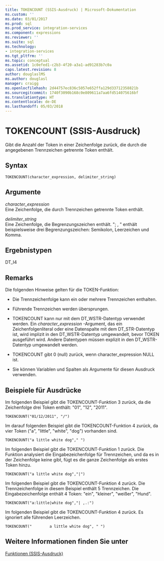 ```yaml
---
title: TOKENCOUNT (SSIS-Ausdruck) | Microsoft-Dokumentation
ms.custom: ''
ms.date: 03/01/2017
ms.prod: sql
ms.prod_service: integration-services
ms.component: expressions
ms.reviewer: ''
ms.suite: sql
ms.technology:
- integration-services
ms.tgt_pltfrm: ''
ms.topic: conceptual
ms.assetid: 1c0efed1-c2b3-4f20-a3a1-ad91283b7c0a
caps.latest.revision: 8
author: douglaslMS
ms.author: douglasl
manager: craigg
ms.openlocfilehash: 2d44757ec836c5057e652ffa129d33712358821b
ms.sourcegitcommit: 1740f3090b168c0e809611a7aa6fd514075616bf
ms.translationtype: HT
ms.contentlocale: de-DE
ms.lasthandoff: 05/03/2018
---
```

# <a name="tokencount-ssis-expression"></a>TOKENCOUNT (SSIS-Ausdruck)
  Gibt die Anzahl der Token in einer Zeichenfolge zurück, die durch die angegebenen Trennzeichen getrennte Token enthält.  
  
## <a name="syntax"></a>Syntax  
  
```  
TOKENCOUNT(character_expression, delimiter_string)  
```  
  
## <a name="arguments"></a>Argumente  
 *character_expression*  
 Eine Zeichenfolge, die durch Trennzeichen getrennte Token enthält.  
  
 *delimiter_string*  
 Eine Zeichenfolge, die Begrenzungszeichen enthält. "; , " enthält beispielsweise drei Begrenzungszeichen: Semikolon, Leerzeichen und Komma.  
  
## <a name="result-types"></a>Ergebnistypen  
 DT_I4  
  
## <a name="remarks"></a>Remarks  
 Die folgenden Hinweise gelten für die TOKEN-Funktion:  
  
-   Die Trennzeichenfolge kann ein oder mehrere Trennzeichen enthalten.  
  
-   Führende Trennzeichen werden übersprungen.  
  
-   TOKENCOUNT kann nur mit dem DT_WSTR-Datentyp verwendet werden. Ein *character_expression* -Argument, das ein Zeichenfolgenliteral oder eine Datenspalte mit dem DT_STR-Datentyp ist, wird implizit in den DT_WSTR-Datentyp umgewandelt, bevor TOKEN ausgeführt wird. Andere Datentypen müssen explizit in den DT_WSTR-Datentyp umgewandelt werden.  
  
-   TOKENCOUNT gibt 0 (null) zurück, wenn character_expression NULL ist.  
  
-   Sie können Variablen und Spalten als Argumente für diesen Ausdruck verwenden.  
  
## <a name="expression-examples"></a>Beispiele für Ausdrücke  
 Im folgenden Beispiel gibt die TOKENCOUNT-Funktion 3 zurück, da die Zeichenfolge drei Token enthält: "01", "12", "2011".  
  
```  
TOKENCOUNT("01/12/2011", "/")  
```  
  
 Im darauf folgenden Beispiel gibt die TOKENCOUNT-Funktion 4 zurück, da vier Token ("a", "little", "white", "dog") vorhanden sind.  
  
```  
TOKENCOUNT("a little white dog"," ")  
```  
  
 Im folgenden Beispiel gibt die TOKENCOUNT-Funktion 1 zurück. Die Funktion analysiert die Eingabezeichenfolge für Trennzeichen, und da es in der Zeichenfolge keine gibt, fügt es die ganze Zeichenfolge als erstes Token hinzu.  
  
```  
TOKENCOUNT("a little white dog","|")  
```  
  
 Im folgenden Beispiel gibt die TOKENCOUNT-Funktion 4 zurück. Die Trennzeichenfolge in diesem Beispiel enthält 5 Trennzeichen. Die Eingabezeichenfolge enthält 4 Token: "ein", "kleiner", "weißer", "Hund".  
  
```  
TOKENCOUNT("a:little|white dog","| ,.:")  
```  
  
 Im folgenden Beispiel gibt die TOKENCOUNT-Funktion 4 zurück. Es ignoriert alle führenden Leerzeichen.  
  
```  
TOKENCOUNT("        a little white dog", " ")  
```  
  
## <a name="see-also"></a>Weitere Informationen finden Sie unter  
 [Funktionen &#40;SSIS-Ausdruck&#41;](../../integration-services/expressions/functions-ssis-expression.md)  
  
  
